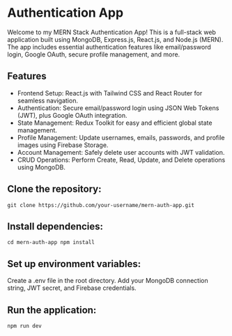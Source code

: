 

# Authentication App
Welcome to my MERN Stack Authentication App! This is a full-stack web application built using MongoDB, Express.js, React.js, and Node.js (MERN). The app includes essential authentication features like email/password login, Google OAuth, secure profile management, and more.

## Features
- Frontend Setup: React.js with Tailwind CSS and React Router for seamless navigation.
- Authentication: Secure email/password login using JSON Web Tokens (JWT), plus Google OAuth integration.
- State Management: Redux Toolkit for easy and efficient global state management.
- Profile Management: Update usernames, emails, passwords, and profile images using Firebase Storage.
- Account Management: Safely delete user accounts with JWT validation.
- CRUD Operations: Perform Create, Read, Update, and Delete operations using MongoDB.

## Clone the repository:

` git clone https://github.com/your-username/mern-auth-app.git `

## Install dependencies:

` cd mern-auth-app
npm install `


## Set up environment variables:
Create a .env file in the root directory.
Add your MongoDB connection string, JWT secret, and Firebase credentials.

## Run the application:

` npm run dev `

